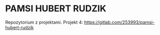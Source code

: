 # PAMSI HUBERT RUDZIK

Repozytorium z projektami.
Projekt 4: https://gitlab.com/253993/pamsi-hubert-rudzik
